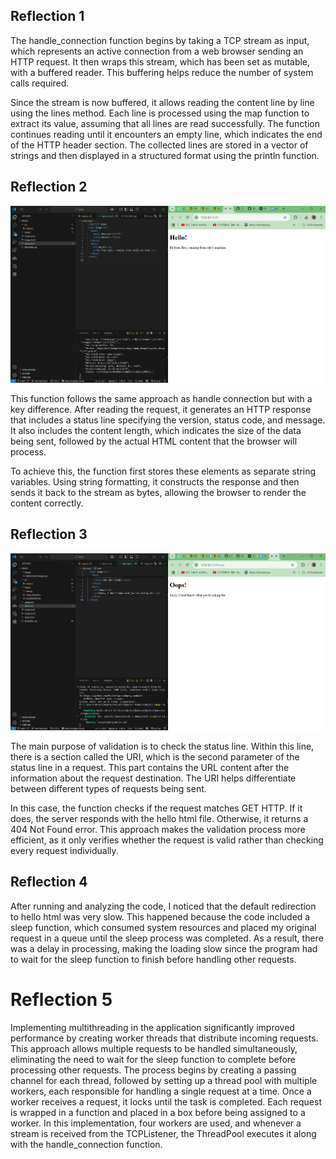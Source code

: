 ## Reflection 1

The handle_connection function begins by taking a TCP stream as input, which represents an active connection from a web browser sending an HTTP request. It then wraps this stream, which has been set as mutable, with a buffered reader. This buffering helps reduce the number of system calls required. 

Since the stream is now buffered, it allows reading the content line by line using the lines method. Each line is processed using the map function to extract its value, assuming that all lines are read successfully. The function continues reading until it encounters an empty line, which indicates the end of the HTTP header section. The collected lines are stored in a vector of strings and then displayed in a structured format using the println function.


## Reflection 2


![Commit 2 screen capture](image/Reflection2image.png)


This function follows the same approach as handle connection but with a key difference. After reading the request, it generates an HTTP response that includes a status line specifying the version, status code, and message. It also includes the content length, which indicates the size of the data being sent, followed by the actual HTML content that the browser will process.

To achieve this, the function first stores these elements as separate string variables. Using string formatting, it constructs the response and then sends it back to the stream as bytes, allowing the browser to render the content correctly.


## Reflection 3

![Commit 3 screen capture](image/Reflection3image.png)

The main purpose of validation is to check the status line. Within this line, there is a section called the URI, which is the second parameter of the status line in a request. This part contains the URL content after the information about the request destination. The URI helps differentiate between different types of requests being sent.

In this case, the function checks if the request matches GET HTTP. If it does, the server responds with the hello html file. Otherwise, it returns a 404 Not Found error. This approach makes the validation process more efficient, as it only verifies whether the request is valid rather than checking every request individually.


## Reflection 4

After running and analyzing the code, I noticed that the default redirection to hello html was very slow. This happened because the code included a sleep function, which consumed system resources and placed my original request in a queue until the sleep process was completed. As a result, there was a delay in processing, making the loading slow since the program had to wait for the sleep function to finish before handling other requests.



# Reflection 5

Implementing multithreading in the application significantly improved performance by creating worker threads that distribute incoming requests. This approach allows multiple requests to be handled simultaneously, eliminating the need to wait for the sleep function to complete before processing other requests. The process begins by creating a passing channel for each thread, followed by setting up a thread pool with multiple workers, each responsible for handling a single request at a time. Once a worker receives a request, it locks until the task is completed. Each request is wrapped in a function and placed in a box before being assigned to a worker. In this implementation, four workers are used, and whenever a stream is received from the TCPListener, the ThreadPool executes it along with the handle_connection function.